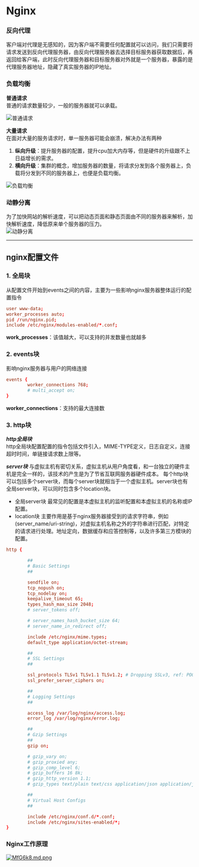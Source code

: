 # **Nginx**

### 反向代理

客户端对代理是无感知的，因为客户端不需要任何配置就可以访问，我们只需要将请求发送到反向代理服务器，由反向代理服务器去选择目标服务器获取数据后，再返回给客户端，此时反向代理服务器和目标服务器对外就是一个服务器，暴露的是代理服务器地址，隐藏了真实服务器的IP地址。

### 负载均衡

**普通请求**  
普通的请求数量较少，一般的服务器就可以承载。

![普通请求](https://ftp.bmp.ovh/imgs/2019/11/9966a7030ea33a00.png)

**大量请求**  
在面对大量的服务请求时，单一服务器可能会崩溃，解决办法有两种

1. **纵向升级**：提升服务器的配置，提升cpu加大内存等，但是硬件的升级跟不上日益增长的需求。
2. **横向升级**：集群的概念，增加服务器的数量，将请求分发到各个服务器上，负载将分发到不同的服务器上，也便是负载均衡。

![负载均衡](https://ftp.bmp.ovh/imgs/2019/11/2315f175b323c3e5.png)

### 动静分离

为了加快网站的解析速度，可以把动态页面和静态页面由不同的服务器来解析，加快解析速度，降低原来单个服务器的压力。  
![动静分离](https://ftp.bmp.ovh/imgs/2019/11/2a09db9c0defced1.png)
  
***

## **nginx配置文件**

### **1. 全局块**

从配置文件开始到events之间的内容，主要为一些影响nginx服务器整体运行的配置指令

```conf
user www-data;
worker_processes auto;
pid /run/nginx.pid;
include /etc/nginx/modules-enabled/*.conf;
```

**work_processes**：该值越大，可以支持的并发数量也就越多

### **2. events块**

影响nginx服务器与用户的网络连接

```conf
events {
        worker_connections 768;
        # multi_accept on;
}
```

**worker_connections**：支持的最大连接数

### **3. http块**

***http全局块***  
http全局块配置配置的指令包括文件引入，MIME-TYPE定义，日志自定义，连接超时时间，单链接请求数上限等。  

***server块***
与虚拟主机有密切关系，虚拟主机从用户角度看，和一台独立的硬件主机是完全一样的，该技术的产生是为了节省互联网服务器硬件成本。
每个http块可以包括多个server块，而每个server块就相当于一个虚拟主机。server块也有全局server块，可以同时包含多个location块。  

* 全局server块
最常见的配置是本虚拟主机的监听配置和本虚拟主机的名称或IP配置。
* location块
主要作用是基于nginx服务器接受到的请求字符串，例如(server_name/uri-string)，对虚拟主机名称之外的字符串进行匹配，对特定的请求进行处理。地址定向，数据缓存和应答控制等，以及许多第三方模块的配置。




```conf
http {

        ##
        # Basic Settings
        ##

        sendfile on;
        tcp_nopush on;
        tcp_nodelay on;
        keepalive_timeout 65;
        types_hash_max_size 2048;
        # server_tokens off;

        # server_names_hash_bucket_size 64;
        # server_name_in_redirect off;

        include /etc/nginx/mime.types;
        default_type application/octet-stream;

        ##
        # SSL Settings
        ##

        ssl_protocols TLSv1 TLSv1.1 TLSv1.2; # Dropping SSLv3, ref: POODLE
        ssl_prefer_server_ciphers on;

        ##
        # Logging Settings
        ##

        access_log /var/log/nginx/access.log;
        error_log /var/log/nginx/error.log;

        ##
        # Gzip Settings
        ##
        gzip on;

        # gzip_vary on;
        # gzip_proxied any;
        # gzip_comp_level 6;
        # gzip_buffers 16 8k;
        # gzip_http_version 1.1;
        # gzip_types text/plain text/css application/json application/javascript text/xml application/xml application/xml+rss text/javascript;

        ##
        # Virtual Host Configs
        ##

        include /etc/nginx/conf.d/*.conf;
        include /etc/nginx/sites-enabled/*;
}

```

### Nginx工作原理
[![MfG6k8.md.png](https://s2.ax1x.com/2019/11/20/MfG6k8.md.png)](https://imgchr.com/i/MfG6k8)